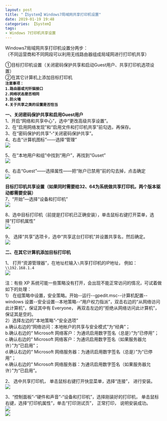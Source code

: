 ```yaml
---
layout: post
title: "【System】Windows7局域网共享打印机设置"
date: 2019-01-19 19:48
categories: 【System】
tags:
- Windows 7打印机共享设置
---
```

Windows7局域网共享打印机设置分两步：  
（不同运营商和不同网段可以利用无线路由器组成局域网进行打印机共享）  

①目标打印机设置（关闭密码保护共享和启动Guest用户、共享打印机选项设置）  
②在其它计算机上添加目标打印机  
**`注意事项：`**  
**`1.路由器或光钎猫接口`**  
**`2.网络状态是否相同`**  
**`3.防火墙`**  
**`4.关于共享之类的设置是否恰当`**  


**一、关闭密码保护共享和启用Guest用户**  
1、开启“网络和共享中心”，选中“更改高级共享设置”。  
2、在“启用网络发现”和“启用文件和打印机共享”前勾选，再保存。  
3、在“密码保护的共享”-“关闭密码保护共享”。  
4、右击“计算机图标”——选择“管理”  
![](http://a4.qpic.cn/psb?/57f6398e-db93-428d-8871-6d2527ad188f/qrhdY.z*frSfFcuZrjiIDj6QRT0OmLzM5dgCvCQT*Ok!/b/dL8AAAAAAAAA&ek=1&kp=1&pt=0&bo=KgIzAQAAAAADEC8!&tl=1&su=0132571249&tm=1553306400&sce=0-12-12&rf=2-9)  

5、在“本地用户和组”中找到“用户”，再找到“Guset”  
![](http://a2.qpic.cn/psb?/57f6398e-db93-428d-8871-6d2527ad188f/VLuy0cxylxbqriNzVZSeDvhCzIUo2payFKxMO53yTeI!/b/dDEBAAAAAAAA&ek=1&kp=1&pt=0&bo=gQJJAQAAAAADEP4!&tl=1&su=0237801057&tm=1553306400&sce=0-12-12&rf=2-9)  

6、右击“Guest”——选择属性——把“账户已禁用”前的勾去掉，点击确定  
![](http://a3.qpic.cn/psb?/57f6398e-db93-428d-8871-6d2527ad188f/lLYHzgeyEZ6lrgIcthh1vq.hlHh2F.XawGKK*wdTBFU!/b/dL4AAAAAAAAA&ek=1&kp=1&pt=0&bo=KgLlAQAAAAADEPk!&tl=1&su=0259013153&tm=1553306400&sce=0-12-12&rf=2-9)  

**目标打印机共享设置（如果同时需要给32、64为系统做共享打印机，两个版本驱动都需要安装）**  
7、“开始”—选择“设备和打印机”  
![](http://a4.qpic.cn/psb?/57f6398e-db93-428d-8871-6d2527ad188f/YjD00Fy.mnyOzarXeco2PEgA6uNv.afiJi4ZMAeMWU0!/b/dFMBAAAAAAAA&ek=1&kp=1&pt=0&bo=mAEAAgAAAAADEK4!&tl=1&su=0148658705&tm=1553306400&sce=0-12-12&rf=2-9)  

8、选中目标打印机（前提是打印机已正确安装），单击鼠标右键打开菜单，选择“打印机属性”  
![](http://a4.qpic.cn/psb?/57f6398e-db93-428d-8871-6d2527ad188f/y8ZQgzXNFqCZIV5pGSAc7TyrwLVcgsqngLjHg7WRJqU!/b/dDcBAAAAAAAA&ek=1&kp=1&pt=0&bo=KgLhAQAAAAADIM0!&tl=1&su=090298161&tm=1553306400&sce=0-12-12&rf=2-9)  

9、 选择“共享”选项卡，选中“共享这台打印机”并设置共享名，然后确定。  
![](http://a3.qpic.cn/psb?/57f6398e-db93-428d-8871-6d2527ad188f/QJPuEfgfHgYDUNoMbpSxSK6fubcZtlA7sdfBTrdUdMM!/b/dL4AAAAAAAAA&ek=1&kp=1&pt=0&bo=KgLdAQAAAAADEME!&tl=1&su=0190120097&tm=1553306400&sce=0-12-12&rf=2-9)  

**二、在其它计算机添加目标打印机**  

1、 打开“资源管理器”，在地址栏输入`\`共享打印机的IP地址， 例如：`\\192.168.1.4`  
![](http://a3.qpic.cn/psb?/57f6398e-db93-428d-8871-6d2527ad188f/uQX508UBl1Arns.LvOk05qIFReBZsKsh8Le9P0WH.gw!/b/dL4AAAAAAAAA&ek=1&kp=1&pt=0&bo=KgIdAQAAAAADEAE!&tl=1&su=0122010721&tm=1553306400&sce=0-12-12&rf=2-9)  

注：有些 XP 系统可能一些策略没有打开，会出现不能正常访问的情况，可试着做如下的处理：  
1） 在组策略中设置，安全策略。开始--运行--gpedit.msc--计算机配置--windows 设置--安全设置--本地策略--“用户权力指派”，双击右边的“从网络访问此计算机”，保证其中有 Everyone， 再双击左边的“拒绝从网络访问此计算机”，保证其是空的。  
2）选择左边的“本地策略”-“安全选项”  
a.确认右边的“网络访问：本地帐户的共享与安全模式”为“经典”；  
b.确认右边的“ Microsoft 网络客户：为通讯启用数字签名（总是）”为“已停用”；  
c.确认右边的“ Microsoft 网络客户：为通讯启用数字签名（如果服务器允许）”为“已启用”；  
d.确认右边的“ Microsoft 网络服务器：为通讯启用数字签名（总是）”为“已停用”；  
e.确认右边的“ Microsoft 网络服务器：为通讯启用数字签名（如果服务器允许）”为“已启用”。  

2、 选中共享打印机， 单击鼠标右键打开快显菜单，选择“连接”， 进行安装。  
![](http://a3.qpic.cn/psb?/57f6398e-db93-428d-8871-6d2527ad188f/ayJ4fOKYcjYwlh1YVUqSrAWyLLzPswXgmld00CDNGcM!/b/dL4AAAAAAAAA&ek=1&kp=1&pt=0&bo=KgJwAQAAAAADEGw!&tl=1&su=058591153&tm=1553306400&sce=0-12-12&rf=2-9)  

3、“控制面板”-“硬件和声音”-“设备和打印机”，选择刚装好的打印机， 单击鼠标右键，选择“打印机属性”，单击“打印测试页”， 正常打印， 说明安装成功。  
![](http://a1.qpic.cn/psb?/57f6398e-db93-428d-8871-6d2527ad188f/J3nyNT1V6qjpGNTlefQDWjAQaFpjPRNMGZcQ9QCcu2g!/b/dFQBAAAAAAAA&ek=1&kp=1&pt=0&bo=JAISAgAAAAADEAM!&tl=1&su=078400817&tm=1553306400&sce=0-12-12&rf=2-9)  
![](http://a4.qpic.cn/psb?/57f6398e-db93-428d-8871-6d2527ad188f/*zyOXddAGWu6.3kjM2QLw3df1AMjHaim5VT*nACptO4!/b/dL8AAAAAAAAA&ek=1&kp=1&pt=0&bo=KgLaAQAAAAADEMY!&tl=1&su=091155473&tm=1553306400&sce=0-12-12&rf=2-9)  